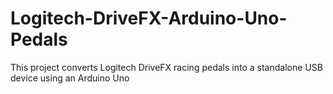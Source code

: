# Logitech-DriveFX-Arduino-Uno-Pedals
This project converts Logitech DriveFX racing pedals into a standalone USB device using an Arduino Uno
